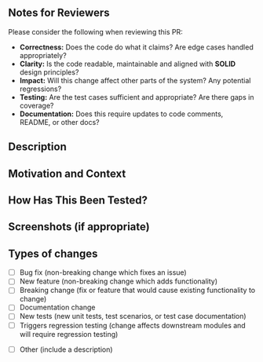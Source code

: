<!--- Provide a general summary of your changes in the Title above -->

## Notes for Reviewers
Please consider the following when reviewing this PR:
- **Correctness:** Does the code do what it claims? Are edge cases handled appropriately?
- **Clarity:** Is the code readable, maintainable and aligned with **SOLID** design principles?
- **Impact:** Will this change affect other parts of the system? Any potential regressions?
- **Testing:** Are the test cases sufficient and appropriate? Are there gaps in coverage?
- **Documentation:** Does this require updates to code comments, README, or other docs?

## Description
<!--- Describe your changes in detail -->

## Motivation and Context
<!--- Why is this change required? What problem does it solve? -->
<!--- If it fixes an open issue, please link to the issue here. -->

## How Has This Been Tested?
<!--- Please describe in detail how you tested your changes. -->
<!--- Include details of your testing environment, and the tests you ran to -->
<!--- Does the code change have an accompanying test with appropriate test coverage? -->

## Screenshots (if appropriate)
<!--- Avoid using screenshots to show differences in things other than figures, graphics, and GUI elements. Code, results from calculations, and tables should be formatted as text and included elsewhere in the PR. -->

## Types of changes
<!--- What types of changes does your code introduce? Put an `x` in all the boxes that apply: -->
- [ ] Bug fix (non-breaking change which fixes an issue)
- [ ] New feature (non-breaking change which adds functionality)
- [ ] Breaking change (fix or feature that would cause existing functionality to change)
- [ ] Documentation change
- [ ] New tests (new unit tests, test scenarios, or test case documentation)
- [ ] Triggers regression testing (change affects downstream modules and will require regression testing)
<!--- see how your change affects other areas of the code, etc. -->
- [ ] Other (include a description)
